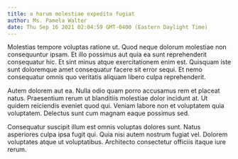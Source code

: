 ```yaml
---
title: a harum molestiae expedita fugiat
author: Ms. Pamela Walter
date: Thu Sep 16 2021 02:04:59 GMT-0400 (Eastern Daylight Time)
---
```

Molestias tempore voluptas ratione ut. Quod neque dolorum molestiae non consequuntur ipsam. Et illo possimus aut quia ea sunt reprehenderit consequatur hic. Et sint minus atque exercitationem enim est. Quisquam iste sunt doloremque amet consequatur facere sit error sequi. Et nemo consequatur omnis quo veritatis aliquam libero culpa reprehenderit.

 Autem dolorem aut ea. Nulla odio quam porro accusamus rem et placeat natus. Praesentium rerum ut blanditiis molestiae dolor incidunt at. Ut quidem reiciendis eveniet quod qui. Veniam labore non et voluptatem quia voluptatem. Delectus sunt cum magnam eaque possimus sed.

 Consequatur suscipit illum est omnis voluptas dolores sunt. Natus asperiores culpa ipsa fugit qui. Quia nisi autem nostrum fugiat vel. Dolorem voluptates atque ut voluptatibus. Architecto consectetur officiis itaque iure rerum.